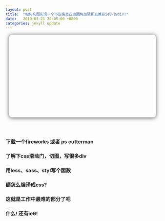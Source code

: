 ```yaml
---
layout: post
title:  "如何切图实现一个不定高宽四边圆角加阴影且兼容ie8-的div!"
date:   2019-03-21 20:05:00 +0800
categories: jekyll update
---
```


<div
  style="width: 480px;height: 270px;margin: 0 auto;border: 1px solid #ccc;border-radius: 10px;box-shadow: 0 0 0 1px hsla(0,0%,100%,.3) inset, 0 .1em 1em rgba(0, 0, 0, 0.6)"
>
</div>

### &nbsp;
### 下载一个fireworks 或者 ps cutterman 
### 了解下css滑动门，切图，写很多div 
### 用less、sass、styl写个函数 
### 额怎么编译成css? 
### 这就是工作中最难的部分了吧 
### 什么! 还有ie6! 
